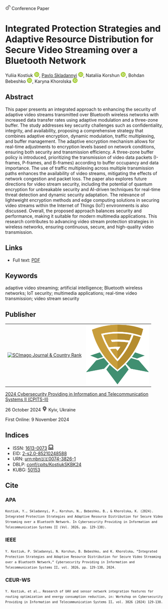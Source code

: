 <img src="/icons/unlock.svg" width="16" height="16"> Conference Paper

# Integrated Protection Strategies and Adaptive Resource Distribution for Secure Video Streaming over a Bluetooth Network

Yuliia Kostiuk <a href="https://orcid.org/0000-0001-5423-0985" target="_blank"><img src="/icons/orcid.svg" width="16" height="16"></a>,
<a href="/">Pavlo Skladannyi</a> <a href="https://orcid.org/0000-0002-7775-6039" target="_blank"><img src="/icons/orcid.svg" width="16" height="16"></a>,
Nataliia Korshun <a href="https://orcid.org/0000-0003-2908-970X" target="_blank"><img src="/icons/orcid.svg" width="16" height="16"></a>,
Bohdan Bebeshko <a href="https://orcid.org/0000-0001-6599-0808" target="_blank"><img src="/icons/orcid.svg" width="16" height="16"></a>,
Karyna Khorolska <a href="https://orcid.org/0000-0003-3270-4494" target="_blank"><img src="/icons/orcid.svg" width="16" height="16"></a>

## Abstract

This paper presents an integrated approach to enhancing the security of adaptive video streams transmitted over Bluetooth wireless networks with increased data transfer rates using adaptive modulation and a three-zone buffer. The study addresses key security challenges such as confidentiality, integrity, and availability, proposing a comprehensive strategy that combines adaptive encryption, dynamic modulation, traffic multiplexing, and buffer management. The adaptive encryption mechanism allows for real-time adjustments to encryption levels based on network conditions, ensuring both security and transmission efficiency. A three-zone buffer policy is introduced, prioritizing the transmission of video data packets (I-frames, P-frames, and B-frames) according to buffer occupancy and data importance. The use of traffic multiplexing across multiple transmission paths enhances the availability of video streams, mitigating the effects of network congestion and packet loss. The paper also explores future directions for video stream security, including the potential of quantum encryption for unbreakable security and AI-driven techniques for real-time threat detection and dynamic security adaptation. The relevance of lightweight encryption methods and edge computing solutions in securing video streams within the Internet of Things (IoT) environments is also discussed. Overall, the proposed approach balances security and performance, making it suitable for modern multimedia applications. This research contributes to advancing video stream protection strategies in wireless networks, ensuring continuous, secure, and high-quality video transmission.

## Links

* Full text: [PDF](https://ceur-ws.org/Vol-3826/paper12.pdf)

## Keywords

adaptive video streaming; artificial intelligence; Bluetooth wireless networks; IoT security; multimedia applications; real-time video transmission; video stream security

## Publisher

<table>
<tr>
<td>
<a href="https://www.scimagojr.com/journalsearch.php?q=21100218356&amp;tip=sid&amp;exact=no" title="SCImago Journal &amp; Country Rank"><img border="0" src="https://www.scimagojr.com/journal_img.php?id=21100218356" alt="SCImago Journal &amp; Country Rank"  /></a>
</td>
<td style="text-align: left;">
<a href="https://cpits.kubg.edu.ua/"><img src="/icons/cpits.svg" width="200"></a>
</td>
</tr>
</table>

[2024 Cybersecurity Providing in Information and Telecommunication Systems II (CPITS-II)](https://ceur-ws.org/Vol-3826/)

26 October 2024 <img src="/icons/location-pin.svg" width="16" height="16"> Kyiv, Ukraine

First Online: 9 November 2024

## Indices

* ISSN: [1613-0073](https://portal.issn.org/resource/ISSN/1613-0073) <img src="/icons/online.svg" width="16" height="16">
* EID: [2-s2.0-85210248588](http://www.scopus.com/record/display.url?origin=inward&eid=2-s2.0-85210248588)
* URN: [urn:nbn:de:0074-3826-1](https://nbn-resolving.org/xml/urn:nbn:de:0074-3826-1)
* DBLP: [conf/cpits/KostiukSKBK24](https://dblp.org/rec/conf/cpits/KostiukSKBK24)
* KUBG: [50153](http://elibrary.kubg.edu.ua/id/eprint/50153/)

## Cite

### APA

<small>`Kostiuk, Y., Skladannyi, P., Korshun, N., Bebeshko, B., & Khorolska, K. (2024). Integrated Protection Strategies and Adaptive Resource Distribution for Secure Video Streaming over a Bluetooth Network. In Cybersecurity Providing in Information and Telecommunication Systems II (Vol. 3826, pp. 129-138).`</small>

### IEEE

<small>`Y. Kostiuk, P. Skladannyi, N. Korshun, B. Bebeshko, and K. Khorolska, “Integrated Protection Strategies and Adaptive Resource Distribution for Secure Video Streaming over a Bluetooth Network,” Cybersecurity Providing in Information and Telecommunication Systems II, vol. 3826, pp. 129-138, 2024.`</small>

### CEUR-WS

<small>`Y. Kostiuk, et al., Research of UAV and sensor network integration features for routing optimization and energy consumption reduction, in: Workshop on Cybersecurity Providing in Information and Telecommunication Systems II, vol. 3826 (2024) 129-138.`</small>